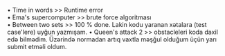 •	Time in words >> Runtime error  
•	Ema's supercomputer >> brute force algoritması                                                                  
•	Between two sets >> 100 % done. Lakin kodu yaranan xətalara (test case'lere) uyğun yazmışam. 
• Queen's attack 2 >> obstacleleri koda daxil edə bilmədim. Üzərində normadan artıq vaxtla məşğul olduğum üçün yarı submit etməli oldum.

